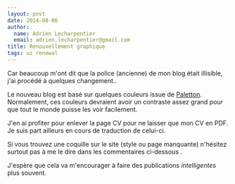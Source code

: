 ```yaml
---
layout: post
date: 2014-08-06
author:
  name: Adrien Lecharpentier
  email: adrien.lecharpentier@gmail.com
title: Renouvellement graphique
tags: ui renewal
---
```


Car beaucoup m'ont dit que la police (ancienne) de mon blog était illisible, j'ai procédé à quelques changement..

Le nouveau blog est basé sur quelques couleurs issue de [Paletton](//paletton.com). Normalement, ces couleurs devraient avoir un contraste assez grand pour que tout le monde puisse les voir facilement.

J'en ai profiter pour enlever la page CV pour ne laisser que mon CV en PDF. Je suis part ailleurs en cours de traduction de celui-ci.

Si vous trouvez une coquille sur le site (style ou page manquante) n'hésitez surtout pas à me le dire dans les commentaires ci-dessous <i class="fa fa-arrow-down"></i>.

J'espère que cela va m'encourager à faire des publications _intelligentes_ plus souvent.
